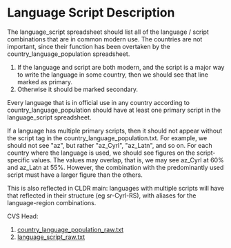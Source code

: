 # Language Script Description

The language_script spreadsheet should list all of the language / script
combinations that are in common modern use. The countries are not important,
since their function has been overtaken by the country_language_population
spreadsheet.

1.  If the language and script are both modern, and the script is a major way to
    write the language in some country, then we should see that line marked as
    primary.
2.  Otherwise it should be marked secondary.

Every language that is in official use in any country according to
country_language_population should have at least one primary script in the
language_script spreadsheet.

If a language has multiple primary scripts, then it should not appear without
the script tag in the country_language_population.txt. For example, we should
not see "az", but rather "az_Cyrl", "az_Latn", and so on. For each country where
the language is used, we should see figures on the script-specific values. The
values may overlap, that is, we may see az_Cyrl at 60% and az_Latn at 55%.
However, the combination with the predominantly used script must have a larger
figure than the others.

This is also reflected in CLDR main: languages with multiple scripts will have
that reflected in their structure (eg sr-Cyrl-RS), with aliases for the
language-region combinations.

CVS Head:

1.  [country_language_population_raw.txt](https://github.com/unicode-org/cldr/blob/master/tools/java/org/unicode/cldr/util/data/country_language_population_raw.txt)
2.  [language_script_raw.txt](https://github.com/unicode-org/cldr/blob/master/tools/java/org/unicode/cldr/util/data/language_script_raw.txt)
